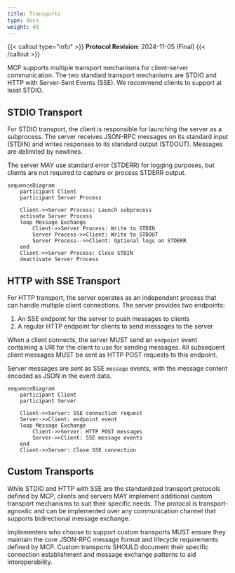 ```yaml
---
title: Transports
type: docs
weight: 40
---
```

{{< callout type="info" >}}
**Protocol Revision**: 2024-11-05 (Final)
{{< /callout >}}

MCP supports multiple transport mechanisms for client-server communication. The two standard transport mechanisms are STDIO and HTTP with Server-Sent Events (SSE).  We recommend clients to support at least STDIO.

## STDIO Transport
For STDIO transport, the client is responsible for launching the server as a subprocess. The server receives JSON-RPC messages on its standard input (STDIN) and writes responses to its standard output (STDOUT). Messages are delimited by newlines.

The server MAY use standard error (STDERR) for logging purposes, but clients are not required to capture or process STDERR output.

```mermaid
sequenceDiagram
    participant Client
    participant Server Process

    Client->>Server Process: Launch subprocess
    activate Server Process
    loop Message Exchange
        Client->>Server Process: Write to STDIN
        Server Process->>Client: Write to STDOUT
        Server Process-->>Client: Optional logs on STDERR
    end
    Client->>Server Process: Close STDIN
    deactivate Server Process
```

## HTTP with SSE Transport
For HTTP transport, the server operates as an independent process that can handle multiple client connections. The server provides two endpoints:

1. An SSE endpoint for the server to push messages to clients
2. A regular HTTP endpoint for clients to send messages to the server

When a client connects, the server MUST send an `endpoint` event containing a URI for the client to use for sending messages. All subsequent client messages MUST be sent as HTTP POST requests to this endpoint.

Server messages are sent as SSE `message` events, with the message content encoded as JSON in the event data.

```mermaid
sequenceDiagram
    participant Client
    participant Server

    Client->>Server: SSE connection request
    Server->>Client: endpoint event
    loop Message Exchange
        Client->>Server: HTTP POST messages
        Server->>Client: SSE message events
    end
    Client->>Server: Close SSE connection
```

## Custom Transports

While STDIO and HTTP with SSE are the standardized transport protocols defined by MCP, clients and servers MAY implement additional custom transport mechanisms to suit their specific needs. The protocol is transport-agnostic and can be implemented over any communication channel that supports bidirectional message exchange.

Implementers who choose to support custom transports MUST ensure they maintain the core JSON-RPC message format and lifecycle requirements defined by MCP. Custom transports SHOULD document their specific connection establishment and message exchange patterns to aid interoperability.
